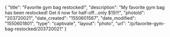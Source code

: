 {
    "title": "Favorite gym bag restocked!",
    "description": "My favorite gym bag has been restocked! Get it now for half-off...only $15!!!",
    "photoId": "203720021",
    "date_created": "1550601567",
    "date_modified": "1550601801",
    "type": "captivate",
    "layout": "photo",
    "url": "\/p\/favorite-gym-bag-restocked\/203720021"
}